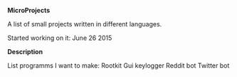 **MicroProjects**

A list of small projects written in different languages.

Started working on it: June 26 2015

**Description**

List programms I want to make:
Rootkit
Gui keylogger
Reddit bot
Twitter bot


